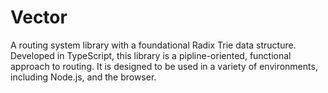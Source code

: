 # Vector

A routing system library with a foundational Radix Trie data structure. Developed in TypeScript, this library is a pipline-oriented, functional approach to routing. It is designed to be used in a variety of environments, including Node.js, and the browser.
